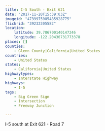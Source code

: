 ```yaml
---
title: I-5 South - Exit 621
date: "2017-11-20T15:39:03Z"
imageid: "4739975085485928775"
flickrid: "39232305582"
location:
    latitude: 39.786700140147246
    longitude: -122.20430731773378
places: []
counties:
    - Glenn County|California|United States
countries:
    - United States
states:
    - California|United States
highwaytypes:
    - Interstate Highway
highways:
    - I-5
tags:
    - Big Green Sign
    - Intersection
    - Freeway Junction

---
```

I-5 south at Exit 621 - Road 7